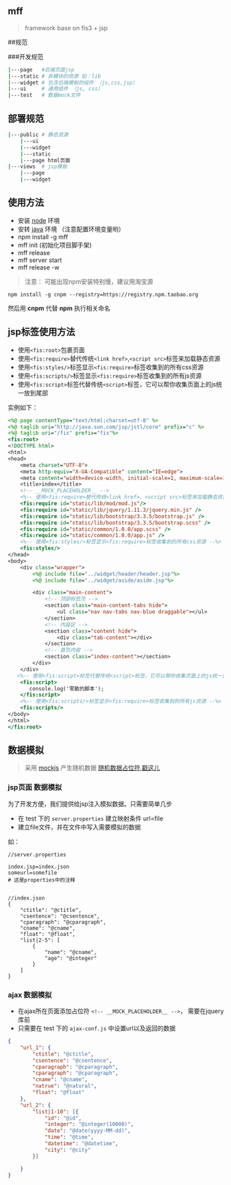 mff 
------
> framework base on fis3 + jsp

##规范

###开发规范

```bash
|---page   #后端页面jsp
|---static # 非模块的资源 如：lib
|---widget # 包含后端模板的组件 （js,css,jsp）
|---ui     # 通用组件 （js, css）
|---test   # 数据mock文件
```

## 部署规范

```bash
|---public # 静态资源
	|---ui
	|---widget
	|---static
	|---page html页面
|---views  # jsp模板
	|---page
	|---widget
```


## 使用方法

* 安装 [node](https://nodejs.org/en/) 环境
* 安转 [java](http://www.oracle.com/technetwork/java/javase/downloads/index-jsp-138363.html) 环境 （注意配置环境变量哟）
* npm install -g mff
* mff init (初始化项目脚手架)
* mff release 
* mff server start
* mff release -w

> 注意： 可能出现npm安装特别慢，建议用淘宝源

```
npm install -g cnpm --registry=https://registry.npm.taobao.org
```
然后用 **cnpm** 代替 **npm** 执行相关命名


## jsp标签使用方法

* 使用``<fis:root>``包裹页面
* 使用``<fis:require>``替代传统``<link href>``,``<script src>``标签来加载静态资源
* 使用``<fis:styles/>``标签显示``<fis:require>``标签收集到的所有css资源
* 使用``<fis:scripts/>``标签显示``<fis:require>``标签收集到的所有js资源
* 使用``<fis:script>``标签代替传统``<script>``标签，它可以帮你收集页面上的js统一放到尾部

实例如下：

```jsp
<%@ page contentType="text/html;charset=utf-8" %>
<%@ taglib uri="http://java.sun.com/jsp/jstl/core" prefix="c" %>
<%@ taglib uri="/fis" prefix="fis"%>
<fis:root>
<!DOCTYPE html>
<html>
<head>
	<meta charset="UTF-8">
    <meta http-equiv="X-UA-Compatible" content="IE=edge">
    <meta content="width=device-width, initial-scale=1, maximum-scale=1, user-scalable=no" name="viewport">
	<title>index</title>
    <!-- __MOCK_PLACEHOLDER__ -->
	<%-- 使用<fis:require>替代传统<link href>、<script src>标签来加载静态资源 --%>
    <fis:require id="static/lib/mod/mod.js"/>
    <fis:require id="static/lib/jquery/1.11.3/jquery.min.js" />
    <fis:require id="static/lib/bootstrap/3.3.5/bootstrap.js" />
    <fis:require id="static/lib/bootstrap/3.3.5/bootstrap.scss" />
    <fis:require id="static/common/1.0.0/app.scss" />
    <fis:require id="static/common/1.0.0/app.js" />
    <%-- 使用<fis:styles/>标签显示<fis:require>标签收集到的所有css资源 --%>
    <fis:styles/>
</head>
<body>
    <div class="wrapper">
        <%@ include file="../widget/header/header.jsp"%>
        <%@ include file="../widget/aside/aside.jsp"%>

        <div class="main-content">
            <!-- 顶部标签页 -->
            <section class="main-content-tabs hide">
                <ul class="nav nav-tabs nav-blue draggable"></ul>
            </section>
            <!-- 内容区 -->
            <section class="content hide">
                <div class="tab-content"></div>
            </section>
            <!-- 首页内容 -->
            <section class="index-content"></section>
        </div>
    </div>
   <%-- 使用<fis:script>标签代替传统<script>标签，它可以帮你收集页面上的js统一放到尾部 --%>
    <fis:script>
       console.log('零散的脚本');
    </fis:script>
	<%-- 使用<fis:scripts/>标签显示<fis:require>标签收集到的所有js资源 --%>
    <fis:scripts/>
</body>
</html>
</fis:root>
```

## 数据模拟

> 采用 [mockjs](http://mockjs.com/) 产生随机数据 
> [随机数据占位符,戳这儿](http://mockjs.com/examples.html)


### jsp页面 数据模拟

为了开发方便，我们提供给jsp注入模拟数据。只需要简单几步

* 在 test 下的 ``server.properties`` 建立映射条件 url=file
* 建立file文件，并在文件中写入需要模拟的数据

如： 

```
//server.properties

index.jsp=index.json
someurl=somefile
# 这是properties中的注释


//index.json
{
    "ctitle": "@ctitle",
    "csentence": "@csentence",
    "cparagraph": "@cparagraph",
    "cname": "@cname",
    "float": "@float",
    "list|2-5": [
        {
            "name": "@cname",
            "age": "@integer"
        }
    ]
}
```

### ajax 数据模拟

* 在ajax所在页面添加占位符 ``<!-- __MOCK_PLACEHOLDER__ -->``， 需要在jquery库前
* 只需要在 test 下的 ``ajax-conf.js`` 中设置url以及返回的数据


```json
{
    "url_1": {
        "ctitle": "@ctitle",
        "csentence": "@csentence",
        "cparagraph": "@cparagraph",
        "cparagraph": "@cparagraph",
        "cname": "@cname",
        "natrue": "@natural",
        "float": "@float"
    },
    "url_2": {
        "list|1-10": [{
            "id": "@id",
            "integer": "@integer(10000)",
            "date": "@date(yyyy-MM-dd)",
            "time": "@time",
            "datetime": "@datetime",
            "city": "@city"
        }]

    }
}
```


